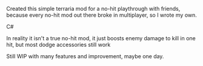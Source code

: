 Created this simple terraria mod for a no-hit playthrough with friends, because every no-hit mod out there broke in multiplayer, so I wrote my own.

C#

In reality it isn't a true no-hit mod, it just boosts enemy damage to kill in one hit, but most dodge accessories still work

Still WIP with many features and improvement, maybe one day.
